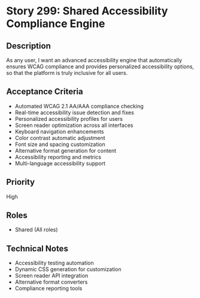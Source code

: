 # Story 299: Shared Accessibility Compliance Engine

## Description
As any user, I want an advanced accessibility engine that automatically ensures WCAG compliance and provides personalized accessibility options, so that the platform is truly inclusive for all users.

## Acceptance Criteria
- Automated WCAG 2.1 AA/AAA compliance checking
- Real-time accessibility issue detection and fixes
- Personalized accessibility profiles for users
- Screen reader optimization across all interfaces
- Keyboard navigation enhancements
- Color contrast automatic adjustment
- Font size and spacing customization
- Alternative format generation for content
- Accessibility reporting and metrics
- Multi-language accessibility support

## Priority
High

## Roles
- Shared (All roles)

## Technical Notes
- Accessibility testing automation
- Dynamic CSS generation for customization
- Screen reader API integration
- Alternative format converters
- Compliance reporting tools